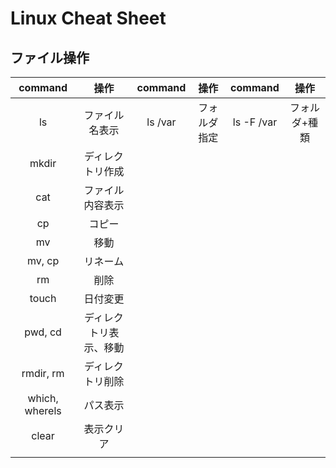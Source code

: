 # Linux Cheat Sheet

## ファイル操作
|    command     |          操作          | command |     操作     |  command   |       操作        |
| :------------: | :--------------------: | :-----: | :----------: | :--------: | :---------------: |
|       ls       |     ファイル名表示     | ls /var | フォルダ指定 | ls -F /var | フォルダ+種類 |
|     mkdir      |    ディレクトリ作成    |         |              |
|      cat       |    ファイル内容表示    |         |              |
|       cp       |         コピー         |         |              |
|       mv       |          移動          |         |              |
|     mv, cp     |        リネーム        |         |              |
|       rm       |          削除          |         |              |
|     touch      |        日付変更        |         |              |
|    pwd, cd     | ディレクトリ表示、移動 |         |              |
|   rmdir, rm    |    ディレクトリ削除    |         |              |
| which, wherels |        パス表示        |         |              |
|     clear      |       表示クリア       |         |              |
|                |                        |         |              |